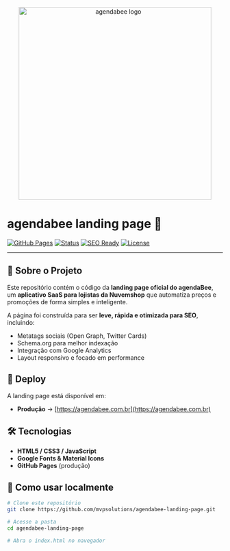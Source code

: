 <div align="center">
  <img src="https://agendabee.com.br/assets/img/agendabee-logo.png" alt="agendabee logo" width="450"/>
</div>

# agendabee landing page 🐝

[![GitHub Pages](https://img.shields.io/badge/Deploy-GitHub%20Pages-222222?logo=github)](https://mvpsolutions.github.io/agendabee-landing-page/)
[![Status](https://img.shields.io/badge/Status-Online-success?style=flat&logo=vercel&logoColor=white)](https://agendabee.com.br)
[![SEO Ready](https://img.shields.io/badge/SEO-Optimized-blue?logo=google)](https://developers.google.com/search)
[![License](https://img.shields.io/badge/license-MIT-green.svg)](LICENSE)

---

## 📌 Sobre o Projeto

Este repositório contém o código da **landing page oficial do agendaBee**, um **aplicativo SaaS para lojistas da Nuvemshop** que automatiza preços e promoções de forma simples e inteligente.

A página foi construída para ser **leve, rápida e otimizada para SEO**, incluindo:

- Metatags sociais (Open Graph, Twitter Cards)
- Schema.org para melhor indexação
- Integração com Google Analytics
- Layout responsivo e focado em performance

## 🚀 Deploy

A landing page está disponível em:

- **Produção** → [https://agendabee.com.br](https://agendabee.com.br)

## 🛠️ Tecnologias

- **HTML5 / CSS3 / JavaScript**
- **Google Fonts & Material Icons**
- **GitHub Pages** (produção)

## 📖 Como usar localmente

```bash
# Clone este repositório
git clone https://github.com/mvpsolutions/agendabee-landing-page.git

# Acesse a pasta
cd agendabee-landing-page

# Abra o index.html no navegador

